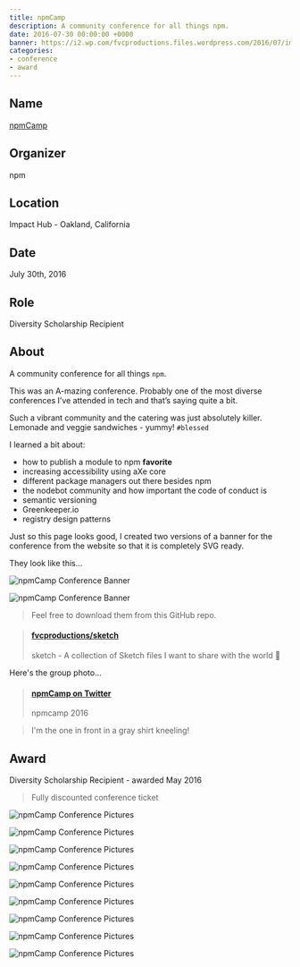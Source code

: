 ```yaml
---
title: npmCamp
description: A community conference for all things npm.
date: 2016-07-30 00:00:00 +0000
banner: https://i2.wp.com/fvcproductions.files.wordpress.com/2016/07/img_0493.jpg
categories:
- conference
- award
---
```


## Name

[npmCamp](//npm.camp)

## Organizer

npm

## Location

Impact Hub - Oakland, California

## Date

July 30th, 2016

## Role

Diversity Scholarship Recipient

## About

A community conference for all things `npm`.

This was an A-mazing conference. Probably one of the most diverse conferences I’ve attended in tech and that’s saying quite a bit.

Such a vibrant community and the catering was just absolutely killer. Lemonade and veggie sandwiches - yummy! `#blessed`

I learned a bit about:

* how to publish a module to npm **favorite**
* increasing accessibility using aXe core
* different package managers out there besides npm
* the nodebot community and how important the code of conduct is
* semantic versioning
* Greenkeeper.io
* registry design patterns

Just so this page looks good, I created two versions of a banner for the conference from the website so that it is completely SVG ready.

They look like this...

![npmCamp Conference Banner](https://i2.wp.com/fvcproductions.files.wordpress.com/2016/07/npm-light.png)

![npmCamp Conference Banner](https://i0.wp.com/fvcproductions.files.wordpress.com/2016/07/npm-dark.png)

> Feel free to download them from this GitHub repo.

<blockquote class="embedly-card"><h4><a href="//github.com/fvcproductions/sketch">fvcproductions/sketch</a></h4><p>sketch - A collection of Sketch files I want to share with the world 🎨</p></blockquote>
<script async src="//cdn.embedly.com/widgets/platform.js" charset="UTF-8"></script>

Here's the group photo...

<blockquote class="embedly-card"><h4><a href="//twitter.com/npmcamp/status/759563526465736704/photo/1">npmCamp on Twitter</a></h4><p>npmcamp 2016</p></blockquote>

> I'm the one in front in a gray shirt kneeling!

## Award

Diversity Scholarship Recipient - awarded May 2016

> Fully discounted conference ticket

![npmCamp Conference Pictures](https://i2.wp.com/fvcproductions.files.wordpress.com/2016/07/img_0493.jpg)

![npmCamp Conference Pictures](https://i2.wp.com/fvcproductions.files.wordpress.com/2016/07/img_0490.jpg)

![npmCamp Conference Pictures](https://i1.wp.com/fvcproductions.files.wordpress.com/2016/07/img_0478.jpg)

![npmCamp Conference Pictures](https://i2.wp.com/fvcproductions.files.wordpress.com/2016/07/img_0475.jpg)

![npmCamp Conference Pictures](https://i1.wp.com/fvcproductions.files.wordpress.com/2016/07/img_0489.jpg)

![npmCamp Conference Pictures](https://i0.wp.com/fvcproductions.files.wordpress.com/2016/07/img_0474.jpg)

![npmCamp Conference Pictures](https://i0.wp.com/fvcproductions.files.wordpress.com/2016/07/img_0491.jpg)

![npmCamp Conference Pictures](https://i1.wp.com/fvcproductions.files.wordpress.com/2016/07/img_0486.jpg)

![npmCamp Conference Pictures](https://i0.wp.com/fvcproductions.files.wordpress.com/2016/07/img_0496.jpg)
